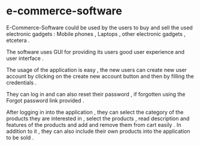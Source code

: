 # e-commerce-software

E-Commerce-Software  could be used by the users to buy and sell the used electronic gadgets : Mobile phones , Laptops , other electronic gadgets , etcetera .

The software uses GUI for providing its users good user experience and user interface .  

The usage of the application is easy , the new users can create new user account by clicking on the create new account button and then by filling the credentials .

They can log in and can also reset their password , if forgotten using the Forgot password link provided .

After logging in into the application , they can select the category of the products they are interested in , select the products , read description and features of the products and add and remove them from cart easily . In addition to it , they can also include their own products into the application to be sold . 